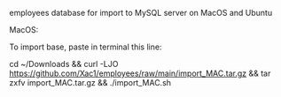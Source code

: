 employees database for import to MySQL server on MacOS and Ubuntu

MacOS:

To import base, paste in terminal this line:

cd ~/Downloads && curl -LJO https://github.com/Xac1/employees/raw/main/import_MAC.tar.gz && tar zxfv import_MAC.tar.gz && ./import_MAC.sh

